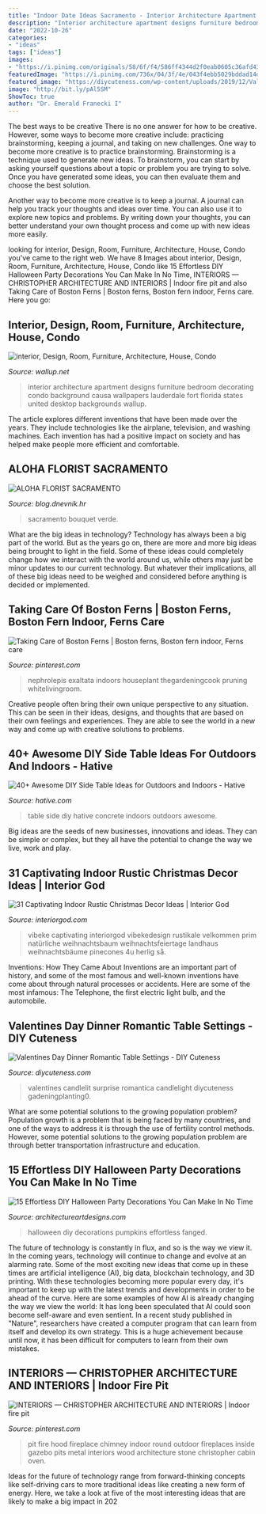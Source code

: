 ```yaml
---
title: "Indoor Date Ideas Sacramento - Interior Architecture Apartment Designs Furniture Bedroom Decorating Condo Background Causa Wallpapers Lauderdale Fort Florida States United Desktop Backgrounds Wallup"
description: "Interior architecture apartment designs furniture bedroom decorating condo background causa wallpapers lauderdale fort florida states united desktop backgrounds wallup"
date: "2022-10-26"
categories:
- "ideas"
tags: ["ideas"]
images:
- "https://i.pinimg.com/originals/58/6f/f4/586ff4344d2f0eab0605c36afd4335f2.jpg"
featuredImage: "https://i.pinimg.com/736x/04/3f/4e/043f4ebb5029bddad14dedbc29f96fd9.jpg"
featured_image: "https://diycuteness.com/wp-content/uploads/2019/12/Valentines-Day-Dinner-Romantic-Table-Settings-9.jpg"
image: "http://bit.ly/pAl5SM"
ShowToc: true
author: "Dr. Emerald Franecki I"
---
```



The best ways to be creative
There is no one answer for how to be creative. However, some ways to become more creative include: practicing brainstorming, keeping a journal, and taking on new challenges.
One way to become more creative is to practice brainstorming. Brainstorming is a technique used to generate new ideas. To brainstorm, you can start by asking yourself questions about a topic or problem you are trying to solve. Once you have generated some ideas, you can then evaluate them and choose the best solution.

Another way to become more creative is to keep a journal. A journal can help you track your thoughts and ideas over time. You can also use it to explore new topics and problems. By writing down your thoughts, you can better understand your own thought process and come up with new ideas more easily.

	

		
looking for interior, Design, Room, Furniture, Architecture, House, Condo you've came to the right web. We have 8 Images about interior, Design, Room, Furniture, Architecture, House, Condo like 15 Effortless DIY Halloween Party Decorations You Can Make In No Time, INTERIORS — CHRISTOPHER ARCHITECTURE AND INTERIORS | Indoor fire pit and also Taking Care of Boston Ferns | Boston ferns, Boston fern indoor, Ferns care. Here you go:
		
    
## Interior, Design, Room, Furniture, Architecture, House, Condo

<img loading=lazy src="https://wallup.net/wp-content/uploads/2019/09/977071-interior-design-room-furniture-architecture-house-condo-apartment-2.jpg" onerror="this.onerror=null;this.src='https://tse1.mm.bing.net/th?id=OIP.b_1recShkcZK_xhQ5qFPdgHaF6&amp;pid=15.1';" alt="interior, Design, Room, Furniture, Architecture, House, Condo">

_Source: wallup.net_

>interior architecture apartment designs furniture bedroom decorating condo background causa wallpapers lauderdale fort florida states united desktop backgrounds wallup. 

	

The article explores different inventions that have been made over the years. They include technologies like the airplane, television, and washing machines. Each invention has had a positive impact on society and has helped make people more efficient and comfortable.

    
## ALOHA FLORIST SACRAMENTO

<img loading=lazy src="http://bit.ly/pAl5SM" onerror="this.onerror=null;this.src='https://tse2.mm.bing.net/th?id=OIP.lycazRfQW6FxEP2T95zNpQHaE8&amp;pid=15.1';" alt="ALOHA FLORIST SACRAMENTO">

_Source: blog.dnevnik.hr_

>sacramento bouquet verde. 

	

What are the big ideas in technology?
Technology has always been a big part of the world. But as the years go on, there are more and more big ideas being brought to light in the field. Some of these ideas could completely change how we interact with the world around us, while others may just be minor updates to our current technology. But whatever their implications, all of these big ideas need to be weighed and considered before anything is decided or implemented.

    
## Taking Care Of Boston Ferns | Boston Ferns, Boston Fern Indoor, Ferns Care

<img loading=lazy src="https://i.pinimg.com/736x/04/3f/4e/043f4ebb5029bddad14dedbc29f96fd9.jpg" onerror="this.onerror=null;this.src='https://tse1.mm.bing.net/th?id=OIP.dsGgUC4tk9z4V4tB3L7zBwHaPZ&amp;pid=15.1';" alt="Taking Care of Boston Ferns | Boston ferns, Boston fern indoor, Ferns care">

_Source: pinterest.com_

>nephrolepis exaltata indoors houseplant thegardeningcook pruning whitelivingroom. 

	

Creative people often bring their own unique perspective to any situation. This can be seen in their ideas, designs, and thoughts that are based on their own feelings and experiences. They are able to see the world in a new way and come up with creative solutions to problems.

    
## 40+ Awesome DIY Side Table Ideas For Outdoors And Indoors - Hative

<img loading=lazy src="https://hative.com/wp-content/uploads/2017/09/side-table-diy/7-side-table-diy-ideas-tutorials.jpg" onerror="this.onerror=null;this.src='https://tse1.mm.bing.net/th?id=OIP._s0VMUbyZotN7eIN5GOdCAHaWZ&amp;pid=15.1';" alt="40+ Awesome DIY Side Table Ideas for Outdoors and Indoors - Hative">

_Source: hative.com_

>table side diy hative concrete indoors outdoors awesome. 

	

Big ideas are the seeds of new businesses, innovations and ideas. They can be simple or complex, but they all have the potential to change the way we live, work and play.

    
## 31 Captivating Indoor Rustic Christmas Decor Ideas | Interior God

<img loading=lazy src="http://interiorgod.com/wp-content/uploads/2016/07/christmas-decoration-ideas-3.jpg" onerror="this.onerror=null;this.src='https://tse2.mm.bing.net/th?id=OIP._HsmbixkNXM0cO_Lb2KUnwHaLH&amp;pid=15.1';" alt="31 Captivating Indoor Rustic Christmas Decor Ideas | Interior God">

_Source: interiorgod.com_

>vibeke captivating interiorgod vibekedesign rustikale velkommen prim natürliche weihnachtsbaum weihnachtsfeiertage landhaus weihnachtsbäume pinecones 4u herlig så. 

	

Inventions: How They Came About
Inventions are an important part of history, and some of the most famous and well-known inventions have come about through natural processes or accidents. Here are some of the most infamous: The Telephone, the first electric light bulb, and the automobile.

    
## Valentines Day Dinner Romantic Table Settings - DIY Cuteness

<img loading=lazy src="https://diycuteness.com/wp-content/uploads/2019/12/Valentines-Day-Dinner-Romantic-Table-Settings-9.jpg" onerror="this.onerror=null;this.src='https://tse1.mm.bing.net/th?id=OIP.Xn-arz10oaYd3m-oGcJDgwHaNJ&amp;pid=15.1';" alt="Valentines Day Dinner Romantic Table Settings - DIY Cuteness">

_Source: diycuteness.com_

>valentines candlelit surprise romantica candlelight diycuteness gadeningplanting0. 

	

What are some potential solutions to the growing population problem?
Population growth is a problem that is being faced by many countries, and one of the ways to address it is through the use of fertility control methods. However, some potential solutions to the growing population problem are through better transportation infrastructure and education.

    
## 15 Effortless DIY Halloween Party Decorations You Can Make In No Time

<img loading=lazy src="https://www.architectureartdesigns.com/wp-content/uploads/2016/10/15-Effortless-DIY-Halloween-Party-Decorations-You-Can-Make-In-No-Time-8.jpg" onerror="this.onerror=null;this.src='https://tse1.mm.bing.net/th?id=OIP.NYRIyB_sxEIaNhM4_Vv5aQHaJQ&amp;pid=15.1';" alt="15 Effortless DIY Halloween Party Decorations You Can Make In No Time">

_Source: architectureartdesigns.com_

>halloween diy decorations pumpkins effortless fanged. 

	

The future of technology is constantly in flux, and so is the way we view it.
In the coming years, technology will continue to change and evolve at an alarming rate. Some of the most exciting new ideas that come up in these times are artificial intelligence (AI), big data, blockchain technology, and 3D printing. With these technologies becoming more popular every day, it's important to keep up with the latest trends and developments in order to be ahead of the curve. Here are some examples of how AI is already changing the way we view the world: 
It has long been speculated that AI could soon become self-aware and even sentient. In a recent study published in "Nature", researchers have created a computer program that can learn from itself and develop its own strategy. This is a huge achievement because until now, it has been difficult for computers to learn from their own mistakes.

    
## INTERIORS — CHRISTOPHER ARCHITECTURE AND INTERIORS | Indoor Fire Pit

<img loading=lazy src="https://i.pinimg.com/originals/58/6f/f4/586ff4344d2f0eab0605c36afd4335f2.jpg" onerror="this.onerror=null;this.src='https://tse1.mm.bing.net/th?id=OIP.6f0tCvPNiS1cFbCL3D4FxwHaLM&amp;pid=15.1';" alt="INTERIORS — CHRISTOPHER ARCHITECTURE AND INTERIORS | Indoor fire pit">

_Source: pinterest.com_

>pit fire hood fireplace chimney indoor round outdoor fireplaces inside gazebo pits metal interiors wood architecture stone christopher cabin oven. 

	

Ideas for the future of technology range from forward-thinking concepts like self-driving cars to more traditional ideas like creating a new form of energy. Here, we take a look at five of the most interesting ideas that are likely to make a big impact in 202
